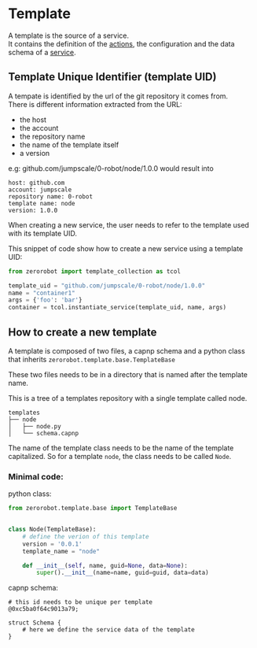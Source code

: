 # Template

A template is the source of a service.  
It contains the definition of the [actions](../../glossary.md#action), the configuration and the data schema of a [service](../../glossary.md#service).

## Template Unique Identifier (template UID)
A tempate is identified by the url of the git repository it comes from.  
There is different information extracted from the URL:
- the host
- the account
- the repository name
- the name of the template itself
- a version

e.g: github.com/jumpscale/0-robot/node/1.0.0 would result into
```
host: github.com
account: jumpscale
repository name: 0-robot
template name: node
version: 1.0.0
```

When creating a new service, the user needs to refer to the template used with its template UID.

This snippet of code show how to create a new service using a template UID:
```python
from zerorobot import template_collection as tcol

template_uid = "github.com/jumpscale/0-robot/node/1.0.0"
name = "container1"
args = {'foo': 'bar'}
container = tcol.instantiate_service(template_uid, name, args)
```

## How to create a new template
A template is composed of two files, a capnp schema and a python class that inherits `zerorobot.template.base.TemplateBase`

These two files needs to be in a directory that is named after the template name.

This is a tree of a templates repository with a single template called node.

```
templates
├── node
│   ├── node.py
│   └── schema.capnp
```

The name of the template class needs to be the name of the template capitalized. So for a template `node`, the class needs to be called `Node`.

### Minimal code:

python class:
```python
from zerorobot.template.base import TemplateBase


class Node(TemplateBase):
    # define the verion of this template
    version = '0.0.1'
    template_name = "node"

    def __init__(self, name, guid=None, data=None):
        super().__init__(name=name, guid=guid, data=data)
```
capnp schema:
```capnp
# this id needs to be unique per template
@0xc5ba0f64c9013a79;

struct Schema {
    # here we define the service data of the template
}
```
